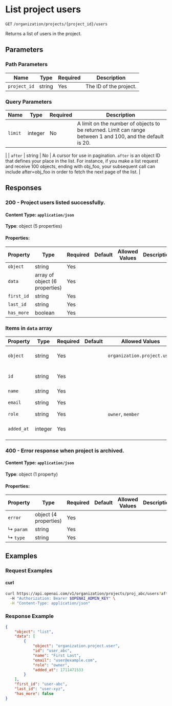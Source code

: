 # List project users

`GET` `/organization/projects/{project_id}/users`

Returns a list of users in the project.

## Parameters

### Path Parameters

| Name | Type | Required | Description |
| ---- | ---- | -------- | ----------- |
| `project_id` | string | Yes | The ID of the project. |

### Query Parameters

| Name | Type | Required | Description |
| ---- | ---- | -------- | ----------- |
| `limit` | integer | No | A limit on the number of objects to be returned. Limit can range between 1 and 100, and the default is 20.
 |
| `after` | string | No | A cursor for use in pagination. `after` is an object ID that defines your place in the list. For instance, if you make a list request and receive 100 objects, ending with obj_foo, your subsequent call can include after=obj_foo in order to fetch the next page of the list.
 |

## Responses

### 200 - Project users listed successfully.

#### Content Type: `application/json`

**Type**: object (5 properties)

#### Properties:

| Property | Type | Required | Default | Allowed Values | Description |
| -------- | ---- | -------- | ------- | -------------- | ----------- |
| `object` | string | Yes |  |  |  |
| `data` | array of object (6 properties) | Yes |  |  |  |
| `first_id` | string | Yes |  |  |  |
| `last_id` | string | Yes |  |  |  |
| `has_more` | boolean | Yes |  |  |  |


### Items in `data` array

| Property | Type | Required | Default | Allowed Values | Description |
| -------- | ---- | -------- | ------- | -------------- | ----------- |
| `object` | string | Yes |  | `organization.project.user` | The object type, which is always `organization.project.user` |
| `id` | string | Yes |  |  | The identifier, which can be referenced in API endpoints |
| `name` | string | Yes |  |  | The name of the user |
| `email` | string | Yes |  |  | The email address of the user |
| `role` | string | Yes |  | `owner`, `member` | `owner` or `member` |
| `added_at` | integer | Yes |  |  | The Unix timestamp (in seconds) of when the project was added. |
### 400 - Error response when project is archived.

#### Content Type: `application/json`

**Type**: object (1 property)

#### Properties:

| Property | Type | Required | Default | Allowed Values | Description |
| -------- | ---- | -------- | ------- | -------------- | ----------- |
| `error` | object (4 properties) | Yes |  |  |  |
|   ↳ `param` | string | Yes |  |  |  |
|   ↳ `type` | string | Yes |  |  |  |
## Examples

### Request Examples

#### curl
```bash
curl https://api.openai.com/v1/organization/projects/proj_abc/users?after=user_abc&limit=20 \
  -H "Authorization: Bearer $OPENAI_ADMIN_KEY" \
  -H "Content-Type: application/json"

```

### Response Example

```json
{
    "object": "list",
    "data": [
        {
            "object": "organization.project.user",
            "id": "user_abc",
            "name": "First Last",
            "email": "user@example.com",
            "role": "owner",
            "added_at": 1711471533
        }
    ],
    "first_id": "user-abc",
    "last_id": "user-xyz",
    "has_more": false
}

```

